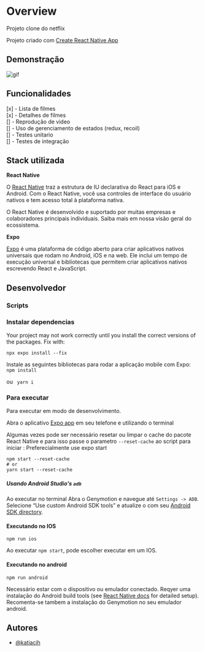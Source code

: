 # Overview

Projeto clone do netflix

Projeto criado com [Create React Native App](https://github.com/react-community/create-react-native-app)

## Demonstração

![gif](https://github.com/katiacih/NetFeliz/blob/main/demo.gif)

## Funcionalidades

[x] - Lista de filmes  
[x] - Detalhes de filmes  
[] - Reprodução de video  
[] - Uso de gerenciamento de estados (redux, recoil)   
[] - Testes unitario   
[] - Testes de integração   

## Stack utilizada

**React Native**

O [React Native](https://reactnative.dev/) traz a estrutura de IU declarativa do React para iOS e Android. Com o React Native, você usa controles de interface do usuário nativos e tem acesso total à plataforma nativa.

O React Native é desenvolvido e suportado por muitas empresas e colaboradores principais individuais. Saiba mais em nossa visão geral do ecossistema.

**Expo**

[Expo](https://expo.dev/) é uma plataforma de código aberto para criar aplicativos nativos universais que rodam no Android, iOS e na web. Ele inclui um tempo de execução universal e bibliotecas que permitem criar aplicativos nativos escrevendo React e JavaScript.

## Desenvolvedor

### Scripts

### Instalar dependencias

Your project may not work correctly until you install the correct versions of the packages.
Fix with:

`npx expo install --fix`

Instale as seguintes bibliotecas para rodar a aplicação mobile com Expo:
`npm install`

ou
` yarn i`

### Para executar

Para executar em modo de desenvolvimento.

Abra o aplicativo [Expo app](https://expo.io) em seu telefone e utilizando o terminal

Algumas vezes pode ser necessário resetar ou limpar o cache do pacote React Native e para isso passe o parametro `--reset-cache` ao script para iniciar
:
Preferecialmente use
expo start

```
npm start --reset-cache
# or
yarn start --reset-cache
```

##### Usando Android Studio's `adb`

Ao executar no terminal
Abra o Genymotion e navegue até `Settings -> ADB`. Selecione “Use custom Android SDK tools” e atualize o com seu [Android SDK directory](https://stackoverflow.com/questions/25176594/android-sdk-location).

#### Executando no IOS

`npm run ios`

Ao executar `npm start`, pode escolher executar em um IOS.

#### Executando no android

`npm run android`

Necessário estar com o dispositivo ou emulador conectado.
Reqyer uma instalação do Android build tools (see [React Native docs](https://facebook.github.io/react-native/docs/getting-started.html) for detailed setup).
Recomenta-se tambem a instalação do Genymotion no seu emulador android.

## Autores

- [@katiacih](https://www.github.com/katiaich)

